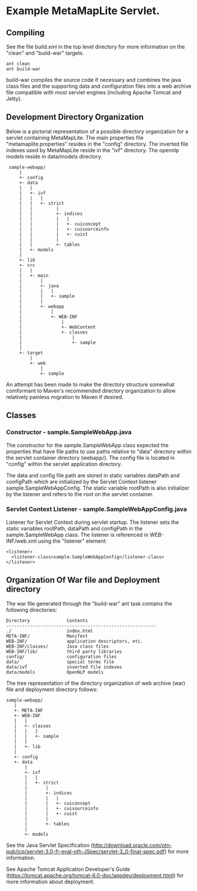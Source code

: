 # Example MetaMapLite Servlet.

## Compiling
    
See the file build.xml in the top level directory for more information
on the "clean" and "build-war" targets.    

    ant clean
    ant build-war

build-war compiles the source code if necessary and combines the java
class files and the supporting data and configuration files into a web
archive file compatible with most servlet engines (including Apache
Tomcat and Jetty).

## Development Directory Organization

Below is a pictorial representation of a possible directory
organization for a servlet containing MetaMapLite.  The
main properties file "metamaplite.properties" resides in the "config"
directory.  The inverted file indexes used by MetaMapLite reside in
the "ivf" directory.  The opennlp models reside in data/models
directory.

     sample-webapp/
         |
         +- config
         +- data
         |   |
         |   +- ivf
         |   |   |
         |   |   +- strict 
         |   |         |
         |   |         +- indices
         |   |         |   |
         |   |         |   +- cuiconcept
         |   |         |   +- cuisourceinfo
         |   |         |   +- cuist
         |   |         |
         |   |         +- tables
         |   +- models
         |
         +- lib
         +- src
         |   |
         |   +- main
         |       |
         |       +- java
         |       |   |
         |       |   +- sample
         |       |   
         |       +- webapp
         |           |
         |           +- WEB-INF
         |               |
         |               +- WebContent
         |               +- classes
         |                   |
         |                   +- sample
         |                   
         +- target
             |
             +- web
                 |
                 +- sample
    
An attempt has been made to make the directory structure somewhat
comformant to Maven's recommended directory organization to allow
relatively painless migration to Maven if desired.

## Classes

### Constructor - sample.SampleWebApp.java

The constructor for the sample.SampleWebApp class expected the
properties that have file paths to use paths relative to "data"
directory within the servlet container directory
(webapp/<servlet-name>).  The config file is located in "config"
within the servlet application directory.

The data and config file path are stored in static variables dataPath
and configPath which are initialized by the Servlet Context listener
sample.SampleWebAppConfig.  The static variable rootPath is also
initializer by the listener and refers to the root on the servlet
container.

### Servlet Context Listener - sample.SampleWebAppConfig.java

Listener for Servlet Context during servlet startup.  The listener
sets the static variables rootPath, dataPath and configPath in the
sample.SampleWebApp class.  The listener is referenced in
WEB-INF/web.xml using the "listener" element:

    <listener>
      <listener-class>sample.SampleWebAppConfig</listener-class>
    </listener>

## Organization Of War file and Deployment directory

The war file generated through the "build-war" ant task contains the
following directories:

    Directory              Contents
    ---------------------------------------------------------
	./                     index.html
    META-INF/              Manifest
	WEB-INF/               application descriptors, etc.
    WEB-INF/classes/       Java class files
	WEB-INF/lib/           third party libraries
    config/                configuration files
    data/                  special terms file
    data/ivf               inverted file indexes
    data/models            OpenNLP models


The tree representation of the directory organization of web archive
(war) file and deployment directory follows:

    sample-webapp/
       |
       +- META-INF
       +- WEB-INF
       |   |
       |   +- classes
       |   |   |
       |   |   +- sample
       |   |   
       |   +- lib
       |   
       +- config
       +- data
           |
           +- ivf
           |   |
           |   +- strict
           |       |
           |       +- indices
           |       |   |
           |       |   +- cuiconcept
           |       |   +- cuisourceinfo
           |       |   +- cuist
           |       |   
           |       +- tables
           |       
           +- models
      
See the Java Servlet Specification (http://download.oracle.com/otn-pub/jcp/servlet-3.0-fr-eval-oth-JSpec/servlet-3_0-final-spec.pdf) for more information.

See Apache Tomcat Application Developer's Guide
(https://tomcat.apache.org/tomcat-6.0-doc/appdev/deployment.html) for
more information about deployment.


